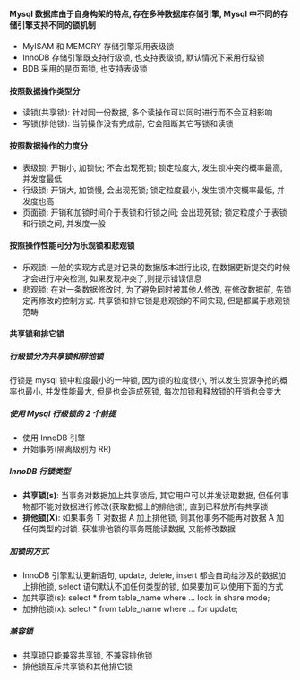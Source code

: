#### Mysql 数据库由于自身构架的特点, 存在多种数据库存储引擎, Mysql 中不同的存储引擎支持不同的锁机制

-   MyISAM 和 MEMORY 存储引擎采用表级锁
-   InnoDB 存储引擎既支持行级锁, 也支持表级锁, 默认情况下采用行级锁
-   BDB 采用的是页面锁, 也支持表级锁



#### 按照数据操作类型分

-   读锁(共享锁): 针对同一份数据, 多个读操作可以同时进行而不会互相影响
-   写锁(排他锁): 当前操作没有完成前, 它会阻断其它写锁和读锁



#### 按照数据操作的力度分

-   表级锁: 开销小, 加锁快; 不会出现死锁; 锁定粒度大, 发生锁冲突的概率最高, 并发度最低
-   行级锁: 开销大, 加锁慢, 会出现死锁; 锁定粒度最小, 发生锁冲突概率最低, 并发度也高
-   页面锁: 开销和加锁时间介于表锁和行锁之间; 会出现死锁; 锁定粒度介于表锁和行锁之间, 并发度一般



#### 按照操作性能可分为乐观锁和悲观锁

-   乐观锁: 一般的实现方式是对记录的数据版本进行比较, 在数据更新提交的时候才会进行冲突检测, 如果发现冲突了,则提示错误信息
-   悲观锁: 在对一条数据修改时, 为了避免同时被其他人修改, 在修改数据前, 先锁定再修改的控制方式. 共享锁和排它锁是悲观锁的不同实现, 但是都属于悲观锁范畴



#### 共享锁和排它锁

##### 行级锁分为共享锁和排他锁

行锁是 mysql 锁中粒度最小的一种锁, 因为锁的粒度很小, 所以发生资源争抢的概率也最小, 并发性能最大, 但是也会造成死锁, 每次加锁和释放锁的开销也会变大

##### 使用 Mysql 行级锁的 2 个前提

-   使用 InnoDB 引擎
-   开始事务(隔离级别为 RR)

##### InnoDB 行锁类型

-   **共享锁(s)**: 当事务对数据加上共享锁后, 其它用户可以并发读取数据, 但任何事物都不能对数据进行修改(获取数据上的排他锁), 直到已释放所有共享锁
-   **排他锁(X)**: 如果事务 T 对数据 A 加上排他锁, 则其他事务不能再对数据 A 加任何类型的封锁. 获准排他锁的事务既能读数据, 又能修改数据

##### 加锁的方式

-   InnoDB 引擎默认更新语句, update, delete, insert 都会自动给涉及的数据加上排他锁, select 语句默认不加任何类型的锁, 如果要加可以使用下面的方式
-   加共享锁(s): select * from table_name where ... lock in share mode;
-   加排他锁(x): select * from table_name where ... for update;

##### 兼容锁

-   共享锁只能兼容共享锁, 不兼容排他锁
-   排他锁互斥共享锁和其他排它锁

